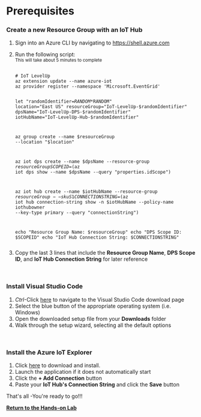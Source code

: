 <h1>Prerequisites</h1>

<h3>Create a new Resource Group with an IoT Hub</h3>
<ol>
<li>Sign into an Azure CLI by navigating to <a href="https://shell.azure.com" target="_blank">https://shell.azure.com</a>
<p>
<li>Run the following script:
<br><sub>This will take about 5 minutes to complete</sub>
<pre><code class="lang-azurecli">
# IoT LevelUp
az extension update --name azure-iot
az provider register --namespace 'Microsoft.EventGrid'

let "randomIdentifier=$RANDOM*$RANDOM"
location="East US"
resourceGroup="IoT-LevelUp-$randomIdentifier"
dpsName="IoT-LevelUp-DPS-$randomIdentifier"
iotHubName="IoT-LevelUp-Hub-$randomIdentifier"

az group create --name $resourceGroup --location "$location"

az iot dps create --name $dpsName --resource-group $resourceGroup
SCOPEID=$(az iot dps show --name $dpsName --query "properties.idScope")

az iot hub create --name $iotHubName --resource-group $resourceGroup --sku S1 
CONNECTIONSTRING=$(az iot hub connection-string show -n $iotHubName --policy-name iothubowner --key-type primary --query "connectionString")

echo "Resource Group Name: $resourceGroup"
echo "DPS Scope ID: $SCOPEID"
echo "IoT Hub Connection String: $CONNECTIONSTRING"
</pre></code>
  <li>Copy the last 3 lines that include the <b>Resource Group Name</b>, <b>DPS Scope ID</b>, and <b>IoT Hub Connection String</b> for later reference
</ol>
  <br>
<h3>Install Visual Studio Code</h3>
<ol>
  <li><i>Ctrl</i>-Click <a href="https://code.visualstudio.com/Download">here</a> to navigate to the Visual Studio Code download page
  <li>Select the blue button of the appropriate operating system (i.e. Windows)
  <li>Open the downloaded setup file from your <b>Downloads</b> folder
  <li>Walk through the setup wizard, selecting all the default options
</ol>
<br>
<h3>Install the Azure IoT Explorer</h3>
<ol>
<li>Click <a href="https://github.com/Azure/azure-iot-explorer/releases/download/v0.15.4/Azure.IoT.Explorer.Preview.0.15.4.msi">here</a> to download and install.
<li>Launch the application if it does not automatically start
<li>Click the <b>+ Add Connection</b> button
<li>Paste your <b>IoT Hub's Connection String</b> and click the <b>Save</b> button
</ol>
<p>
That's all -You're ready to go!!!<p>
  <a href="README.md"><b>Return to the Hands-on Lab<b></a>
